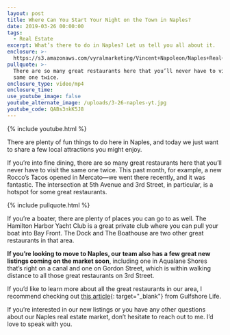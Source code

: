 ```yaml
---
layout: post
title: Where Can You Start Your Night on the Town in Naples?
date: 2019-03-26 00:00:00
tags:
  - Real Estate
excerpt: What’s there to do in Naples? Let us tell you all about it.
enclosure: >-
  https://s3.amazonaws.com/vyralmarketing/Vincent+Napoleon/Naples+Real+Estate+Agent+_+Where+Can+You+Start+Your+Night+on+the+Town+in+Naples_.mp4
pullquote: >-
  There are so many great restaurants here that you’ll never have to visit the
  same one twice.
enclosure_type: video/mp4
enclosure_time:
use_youtube_image: false
youtube_alternate_image: /uploads/3-26-naples-yt.jpg
youtube_code: QABs3nkK5J8
---
```


{% include youtube.html %}

There are plenty of fun things to do here in Naples, and today we just want to share a few local attractions you might enjoy. 

If you’re into fine dining, there are so many great restaurants here that you’ll never have to visit the same one twice. This past month, for example, a new Rocco’s Tacos opened in Mercato—we went there recently, and it was fantastic. The intersection at 5th Avenue and 3rd Street, in particular, is a hotspot for some great restaurants. 

{% include pullquote.html %}

If you’re a boater, there are plenty of places you can go to as well. The Hamilton Harbor Yacht Club is a great private club where you can pull your boat into Bay Front. The Dock and The Boathouse are two other great restaurants in that area. 

**If you’re looking to move to Naples, our team also has a few great new listings coming on the market soon**, including one in Aqualane Shores that’s right on a canal and one on Gordon Street, which is within walking distance to all those great restaurants on 3rd Street. 

If you’d like to learn more about all the great restaurants in our area, I recommend checking out [this article](https://www.gulfshorelife.com/2018/05/18/the-26-best-southwest-florida-restaurants/){: target="_blank"} from Gulfshore Life. 

If you’re interested in our new listings or you have any other questions about our Naples real estate market, don’t hesitate to reach out to me. I’d love to speak with you.
